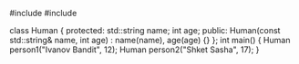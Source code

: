 #include <iostream>
#include <string>

class Human {
protected:
    std::string name;
    int age;
public:
    Human(const std::string& name, int age) : name(name), age(age) {}
};
int main() {
    Human person1("Ivanov Bandit", 12);
    Human person2("Shket Sasha", 17);
}
